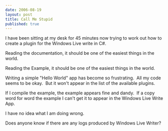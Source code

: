 ```yaml
---
date: 2006-08-19
layout: post
title: Call Me Stupid
published: true
---
```

<p>I have been sitting at my desk for 45 minutes now trying to work out how to create a plugin for the Windows Live write in C#.</p> <p>Reading the documentation, it should be one of the easiest things in the world.</p> <p>Reading the Example, it should be one of the easiest things in the world.</p> <p>Writing a simple "Hello World" app has become so frustrating.  All my code seems to be okay.  But it won't appear in the list of the available plugins.</p> <p>If I compile the example, the example appears fine and dandy.  If a copy word for word the example I can't get it to appear in the Windows Live Write App.</p> <p>I have no idea what I am doing wrong.</p> <p>Does anyone know if there are any logs produced by Windows Live Writer?</p><div class="blogger-post-footer"><img class="posterous_download_image" src="https://blogger.googleusercontent.com/tracker/8109338-115599542475206265?l=www.kinlan.co.uk%2Findex.html" height="1" alt="" width="1" /></div>

